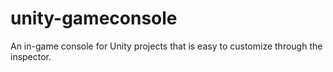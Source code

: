# unity-gameconsole
An in-game console for Unity projects that is easy to customize through the inspector.

